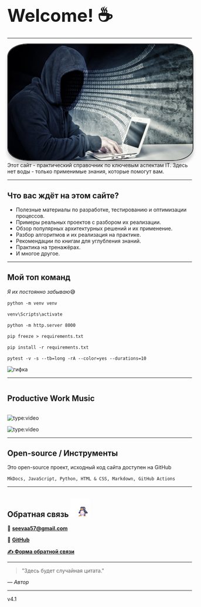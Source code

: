 <div>
  <h1 class="neon-text-purple" style="font-size: 3rem; margin-bottom: 10px;"
      onmouseout="this.textContent='Welcome! ☕'">
    Welcome! ☕
  </h1>
</div>

---
<style>
  .avatar {
    border-radius: 11%; /* Круглая рамка */
    border: 2px solid #333; /* Тёмная граница */
    box-shadow: 0 10px 8px rgba(0, 0, 0, 0.2); /* Тень */
    transition: transform 1.3s ease; /* Эффект при наведении */
  }

  .avatar:hover {
    transform: scale(1.1); /* Увеличение при наведении */
  }
</style>

<div style="text-align: center;">
  <img src="images/haker.jpg" alt="Хакер" class="avatar" style="width: 800px;">
</div>
Этот сайт - практический справочник по ключевым аспектам IT. Здесь нет воды - только применимые знания, которые помогут вам.

---

## <h2 class="neon-text-pink">Что вас ждёт на этом сайте?</h2>
- Полезные материалы по разработке, тестированию и оптимизации процессов.
- Примеры реальных проектов с разбором их реализации.
- Обзор популярных архитектурных решений и их применение.
- Разбор алгоритмов и их реализация на практике.
- Рекомендации по книгам для углубления знаний.
- Практика на тренажёрах.
- И многое другое.

---

## <h2 class="neon-text-green">Мой топ команд</h2>

_Я их постоянно забываю_😅
```
python -m venv venv
```
```
venv\Scripts\activate
```
```
python -m http.server 8000
```
```
pip freeze > requirements.txt
```
```
pip install -r requirements.txt
```
```
pytest -v -s --tb=long -rA --color=yes --durations=10
```

![гифка](https://media1.giphy.com/media/v1.Y2lkPTc5MGI3NjExcWc2czluZThxZXl6NGk3NG82djZ4cWZ0bWY0NGVjeG5mZjR1eWR2YiZlcD12MV9pbnRlcm5hbF9naWZfYnlfaWQmY3Q9Zw/3oz8xRICW5msyoRUv6/giphy.gif)

---

<div style="display: flex; align-items: center;">
    <h2 class="neon-text-blue">Productive Work Music</h2>
    <script src="js/equalizer.js"></script>
    <div id="music-equalizer"></div>
</div>

![type:video](https://www.youtube.com/embed/2FuZO0E1DXQ?si=CFM5So0zcESaZL9v)

![type:video](https://www.youtube.com/embed/6WrPTKljH3Q?si=VHa9Bhu6aQwx8yCW)

---

## <h2 class="neon-text-purple">Open-source / Инструменты</h2>


Это open-source проект, исходный код сайта доступен на GitHub

```
MkDocs, JavaScript, Python, HTML & CSS, Markdown, GitHub Actions
```

---


## <h2 class="neon-text-orange">Обратная связь <img src="images/Z5cP.gif" alt="Анимация" class="gif-background"></h2>

📧 **[seevaa57@gmail.com](mailto:seevaa57@gmail.com)**  

🐙 **[GitHub](https://github.com/Showtimeeee)**  

**[✍️ Форма обратной связи](feedback/feedback.md)**

---


<!DOCTYPE html>
<html lang="en">
<head>
    <meta charset="UTF-8">
    <meta name="viewport" content="width=device-width, initial-scale=1.0">
    <title>Главная страница</title>
    <!-- Подключение CSS -->
    <link rel="stylesheet" href="css/styles.css"> <!-- Путь к папке css -->
</head>
<body>
    <!-- Блок для случайной цитаты -->
<div id="random-quote" class="quote">
    <blockquote>"Здесь будет случайная цитата."</blockquote>
    <cite>— Автор</cite>
</div>

<!-- Подключение JavaScript -->
<script src="js/script.js"></script>
</body>
</html>

---

<div class="version-container">
    <div class="version-info">
        v4.1
    </div>
</div>

